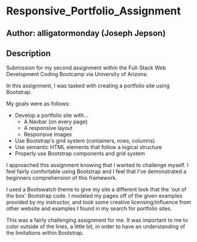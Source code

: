 # Responsive_Portfolio_Assignment

## Author: alligatormonday (Joseph Jepson)

## Description

Submission for my second assignment within the Full-Stack Web Development Coding Bootcamp via University of Arizona. 

In this assignment, I was tasked with creating a portfolio site using Bootstrap.

My goals were as follows:
* Develop a portfolio site with...
    * A Navbar (on every page)
    * A responsive layout
    * Responsive Images
* Use Bootstrap's grid system (containers, rows, columns)
* Use semantic HTML elements that follow a logical structure
* Properly use Bootstrap components and grid system 

I approached this assignment knowing that I wanted to challenge myself. I feel fairly comfortable using Bootstrap and I feel that I've demonstrated a beginners comprehension of this framework. 

I used a Bootswatch theme to give my site a different look that the 'out of the box' Bootstrap code. I modeled my pages off of the given examples provided by my instructor, and took some creative licensing/influence from other website and examples I found in my search for portfolio sites. 

This was a fairly challenging assignment for me. It was important to me to color outside of the lines, a little bit, in order to have an understanding of the limitations within Bootstrap. 

